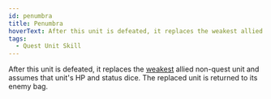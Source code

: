 ```yaml
---
id: penumbra
title: Penumbra
hoverText: After this unit is defeated, it replaces the weakest allied non-quest unit and assumes that unit's HP and status dice. The replaced unit is returned to its enemy bag.
tags:
  - Quest Unit Skill
---
```


After this unit is defeated, it replaces the [weakest](/docs/all/glossary/weakest) allied non-quest unit and assumes that unit's HP and status dice. The replaced unit is returned to its enemy bag.
